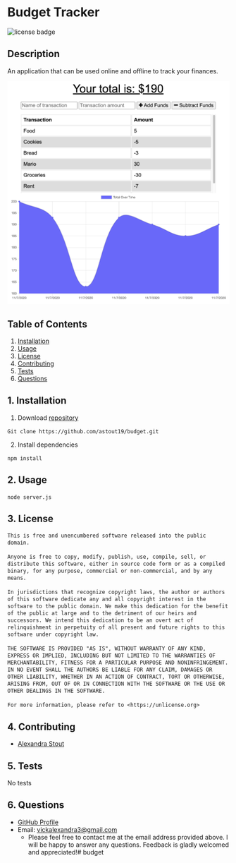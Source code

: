 
# Budget Tracker

![license badge](
      https://img.shields.io/badge/license-Unlicense-blue
      )


## Description

  An application that can be used online and offline to track your finances.

  ![application screenshot](budget-tracker-screenshot.png)


## Table of Contents

  1. [Installation](#1-installation)
  2. [Usage](#2-usage)
  3. [License](#3-license)
  4. [Contributing](#4-contributing)
  5. [Tests](#5-tests)
  6. [Questions](#6-questions)


## 1. Installation

  1. Download [repository](https://github.com/astout19/budget.git)

	Git clone https://github.com/astout19/budget.git
  2. Install dependencies

	npm install


## 2. Usage

	node server.js
  

## 3. License

	This is free and unencumbered software released into the public domain.

    Anyone is free to copy, modify, publish, use, compile, sell, or
    distribute this software, either in source code form or as a compiled
    binary, for any purpose, commercial or non-commercial, and by any
    means.

    In jurisdictions that recognize copyright laws, the author or authors
    of this software dedicate any and all copyright interest in the
    software to the public domain. We make this dedication for the benefit
    of the public at large and to the detriment of our heirs and
    successors. We intend this dedication to be an overt act of
    relinquishment in perpetuity of all present and future rights to this
    software under copyright law.

    THE SOFTWARE IS PROVIDED "AS IS", WITHOUT WARRANTY OF ANY KIND,
    EXPRESS OR IMPLIED, INCLUDING BUT NOT LIMITED TO THE WARRANTIES OF
    MERCHANTABILITY, FITNESS FOR A PARTICULAR PURPOSE AND NONINFRINGEMENT.
    IN NO EVENT SHALL THE AUTHORS BE LIABLE FOR ANY CLAIM, DAMAGES OR
    OTHER LIABILITY, WHETHER IN AN ACTION OF CONTRACT, TORT OR OTHERWISE,
    ARISING FROM, OUT OF OR IN CONNECTION WITH THE SOFTWARE OR THE USE OR
    OTHER DEALINGS IN THE SOFTWARE.

    For more information, please refer to <https://unlicense.org>


## 4. Contributing

  + [Alexandra Stout](https://github.com/astout19)


## 5. Tests

  No tests


## 6. Questions

  + [GitHub Profile](https://github.com/astout19)
  + Email: vickalexandra3@gmail.com  
    + Please feel free to contact me at the email address provided above.  I will be happy to answer any questions.  Feedback is gladly welcomed and appreciated!# budget
